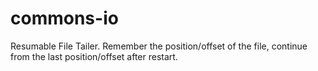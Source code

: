 commons-io
==========

Resumable File Tailer.
Remember the position/offset of the file, continue from the last position/offset after restart.
